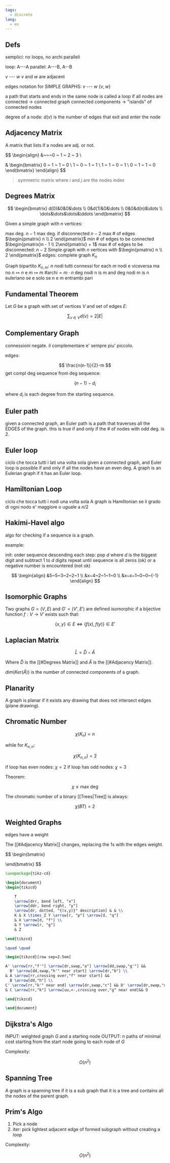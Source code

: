 ```yaml
---
tags:
  - discrete
lang:
  - en
---
```


## Defs

semplici: no loops, no archi paralleli

loop: A---A
parallel: A---B, A--B

$v$ --- $w$
$v$ and $w$ are adjacent 

edges notation for SIMPLE GRAPHS:
$v$ --- $w$  $\{v, w\}$

a path that starts and ends in the same node is called a loop
if all nodes are connected -> connected graph
connected components -> "islands" of connected nodes

degree of a node:
$d(v)$ is the number of edges that exit and enter the node

## Adjacency Matrix

A matrix that lists if a nodes are adj. or not.

$$
\begin{align}
&~~~0 ~ 1 ~ 2 ~ 3  \\

& \begin{bmatrix}
0 ~ 1 ~ 1 ~ 0 \\
1 ~ 0 ~ 1 ~ 1 \\
1 ~ 1 ~ 0 ~ 1 \\
0 ~ 1 ~ 1 ~ 0
\end{bmatrix}
\end{align}
$$

> symmetric matrix where $i$ and $j$ are the nodes index

## Degrees Matrix

$$
\begin{bmatrix}
d(0)&0&0&\dots \\
0&d(1)&0&\dots \\
0&0&d(n)&\dots \\
\dots&\dots&\dots&\ddots
\end{bmatrix}
$$

Given a simple graph with $n$ vertices:

max deg. $n-1$
max deg. if disconnected $n-2$
max # of edges $\begin{pmatrix} n \\ 2 \end{pmatrix}$
min # of edges to be connected $\begin{pmatrix}n - 1 \\ 2\end{pmatrix} + 1$
max # of edges to be disconnected: $n-2$
Simple graph with $n$ vertices with $\begin{pmatrix} n \\ 2 \end{pmatrix}$ edges: $\text{complete graph } K_n$

Graph bipartito $K_{n,m}$: $n$ nodi tutti connessi for each $m$ nodi e viceversa ma no $n\mapsto n$ e $m\mapsto m$
$\text{\#archi} = m\cdot n$
deg nodi n is m and deg nodi m is n
euleriano se e solo se n e m entrambi pari
## Fundamental Theorem

Let $G$ be a graph with set of vertices $V$ and set of edges $E$:

$$
\sum_{v ~\in~ V} d(v) = 2|E|
$$

## Complementary Graph

 connessioni negate. il complementare e' sempre piu' piccolo.

edges:

$$
\frac{n(n-1)}{2}-m
$$
get compl deg sequence from deg sequence:

$$
(n - 1) - d_{i}
$$

where $d_i$ is each degree from the starting sequence.

## Euler path

given a connected graph, an Euler path is a path that traverses all the EDGES of the graph.
this is true if and only if the # of nodes with odd deg. is $2$.

## Euler loop

ciclo che tocca tutti i lati una volta sola
given a connected graph, and Euler loop is possible if and only if all the nodes have an even deg.
A graph is an Eulerian graph if it has an Euler loop.

## Hamiltonian Loop

ciclo che tocca tutti i nodi una volta sola
A graph is Hamiltonian se il grado di ogni nodo e' maggiore o uguale a $n/2$

## Hakimi-Havel algo

algo for checking if a sequence is a graph.

example:

init: order sequence descending
each step: pop $d$ where $d$ is the biggest digit and subtract $1$ to $d$ digits
repeat until sequence is all zeros (ok) or a negative number is encountered (not ok)

$$
\begin{align}
&5~5~3~2~2~1 \\
&x~4~2~1~1~0 \\
&x~x~1~0~0~{-1}
\end{align}
$$

## Isomorphic Graphs

Two graphs $G=(V, E)$ and $G'=(V',E')$ are defined isomorphic if a bijective function $f: V\to V'$ exists such that:

$$\{x,y\}\in E \Leftrightarrow \{f(x), f(y)\}\in E'$$



## Laplacian Matrix

$$
\hat{L} = \hat{D} - \hat{A}
$$

Where $\hat{D}$ is the [[#Degrees Matrix]] and $\hat{A}$ is the [[#Adjacency Matrix]].

$dim(Ker(\hat{A}))$ is the number of connected components of a graph.

## Planarity 

A graph is planar if it exists any drawing that does not intersect edges (plane drawing).

## Chromatic Number

$$
\chi(K_{n}) = n
$$

while for $K_{n,n}$:

$$
\chi(K_{n,n}) = 2
$$

if loop has even nodes: $\chi=2$
if loop has odd nodes: $\chi=3$

Theorem:

$$
\chi \leq \text{max deg}
$$

The chromatic number of a binary [[Trees|Tree]] is always:

$$\chi(BT) = 2$$

## Weighted Graphs

edges have a weight

The [[#Adjacency Matrix]] changes, replacing the $1$s with the edges weight.

$$
\begin{bmatrix}

\end{bmatrix}
$$

```tikz
\usepackage{tikz-cd}

\begin{document}
\begin{tikzcd}

    T
    \arrow[drr, bend left, "x"]
    \arrow[ddr, bend right, "y"]
    \arrow[dr, dotted, "{(x,y)}" description] & & \\
    K & X \times_Z Y \arrow[r, "p"] \arrow[d, "q"]
    & X \arrow[d, "f"] \\
    & Y \arrow[r, "g"]
    & Z

\end{tikzcd}

\quad \quad

\begin{tikzcd}[row sep=2.5em]

A' \arrow[rr,"f'"] \arrow[dr,swap,"a"] \arrow[dd,swap,"g'"] &&
  B' \arrow[dd,swap,"h'" near start] \arrow[dr,"b"] \\
& A \arrow[rr,crossing over,"f" near start] &&
  B \arrow[dd,"h"] \\
C' \arrow[rr,"k'" near end] \arrow[dr,swap,"c"] && D' \arrow[dr,swap,"d"] \\
& C \arrow[rr,"k"] \arrow[uu,<-,crossing over,"g" near end]&& D

\end{tikzcd}

\end{document}
```

## Dijkstra's Algo

INPUT: weighted graph $G$ and a starting node
OUTPUT: $n$ paths of minimal cost starting from the start node going to each node of $G$

Complexity:

$$
O(n^2)
$$

## Spanning Tree

A graph is a spanning tree if it is a sub graph that it is a tree and contains all the nodes of the parent graph.

## Prim's Algo

1. Pick a node
2. iter: pick lightest adjacent edge of formed subgraph without creating a loop

Complexity:

$$
O(n^2)
$$
